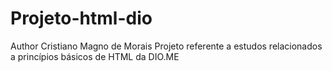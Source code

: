 # Projeto-html-dio

Author Cristiano Magno de Morais
Projeto referente a estudos relacionados a princípios básicos de HTML da DIO.ME